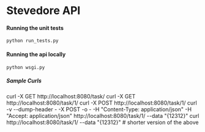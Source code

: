 Stevedore API
=============

#### Running the unit tests ####

`python run_tests.py`

#### Running the api locally ####

`python wsgi.py`

##### Sample Curls #####

curl -X GET http://localhost:8080/task/
curl -X GET http://localhost:8080/task/1/
curl -X POST http://localhost:8080/task/1/
curl -v --dump-header - -X POST -o - -H "Content-Type: application/json" -H "Accept: application/json" http://localhost:8080/task/1/ --data "{12312}"
curl http://localhost:8080/task/1/ --data "{12312}"  # shorter version of the above